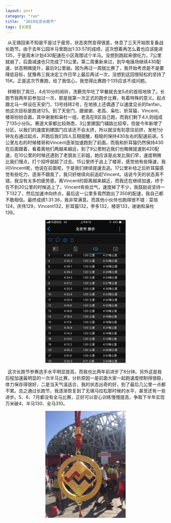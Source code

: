 ```yaml
---
layout: post
category: "run"
title:  "2019北京长跑节"
tags: [长跑]
---
```


&#8194;从无锡回来不知是不是过于疲劳，状态突然变得很差，休息了三天开始恢复备战长跑节。由于去年公园半马曾跑出1:33:57的成绩，这次想着再怎么着也应该能进135，于是周末计划430配速在小区周围试个半马。没想到跑起来很吃力，7公里就崩了，后面减速也只完成了13公里。第二周重新来过，到华电操场继续430配速，状态稍微提升，最后9公里崩。因为再过一周就比赛了，我开始考虑是不是要降低目标，犹豫再三我决定工作日早上最后再试一次，没想到这回很轻松的坚持了15K。正是这次节奏跑，给了我信心，我觉得比赛跑个135应该不成问题。   

&#8194;转眼到了周日，4点10分的闹铃，洗簌完毕吃了早餐就去坐5点的首班地铁了。长跑节我两年前参加过一次，那是我第一次正式的跑步比赛，有着特殊的意义。起点跟北马一样设在天安门，13号线转2号，在地铁上还偶遇了以速度见长的fanfan，他这次目标是跑进125。到了天安门，跟谢谢、老高、枭杜、折耳猫、Vincent、楼哥纷纷会面，其中谢谢和枭杜一组，老高在B区自己跑，而我们剩下4人则组成了135小分队。赛道大家都比较熟悉，3公里建国门辅路比较窄，但是今年新增了分区，以我们的速度到建国门应该还不会太挤，所以就没有刻意往前挤，发枪1分钟左右通过起点，开跑后我们四人互相提醒，稳稳的保持430左右的配速前进。5公里左右的时候楼哥和Vincent逐渐加速跑到了前面，而我和折耳猫仍然保持430在后面跟着，看着离他们两越来越远，到了9公里附近我们也略微提速到420配速，在10公里的时候还遇到了老朋友三彩姐，她应该是出发比我们早，速度稍微比我们慢点，打个招呼就超了过去。15公里终于追上了楼哥，感觉他有些降速，我问Vincent呢，他说在前面呢，于是我们继续提速去追。17公里补给之后折耳猫感觉有些吃力，逐渐不跟我了，我只好继续向前追赶Vincent。话说今天的状态真不错，我没有太多的疲劳感，离Vincent的距离越来越近，而我还在继续加速，终于在不到20公里的时候追上了。Vincent有些岔气，速度掉了不少，我鼓励说坚持一下132了，然后加速冲向终点，最后这一公里多竟然跑出了350的配速，我自己都不敢相信。最终成绩1:31:36，我非常满意。而其他小伙伴也跑得很不错：菜培124，庆伟129，Vincent132，折耳猫132，李多132，楼哥133，谢谢和枭杜139。

<center>
<img src="https://github.com/wuukee/wuukee.github.io/raw/master/images/19bjrun_1.jpeg" width="50%" height="50%" />
</center>

&#8194;这次长跑节参赛选手水平明显提高，而我也比两年前进步了8分钟。另外这是我后程加速最明显的一次半马比赛，分析原因一是前面大家一起跑速度控制得很稳，体力保存得很好，二是当天气温适合，我的状态出奇的好，到了最后几公里一点都不累。总之通过长跑节，我逐渐恢复到了无锡马拉松那时候的水平，甚至还有一些进步。5、6、7月都没有全马比赛，正好可以安心训练慢慢提高，争取下半年实现万米破4、半马130、全马310。

<center>
<img src="https://github.com/wuukee/wuukee.github.io/raw/master/images/19bjrun_2.jpeg" width="50%" height="50%" />
</center>